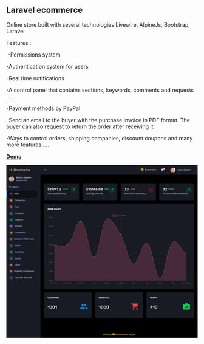 ## Laravel ecommerce

Online store built with several technologies Livewire, AlpineJs, Bootstrap, Laravel

Features :

 -Permissions system

-Authentication system for users

-Real time notifications

-A control panel that contains sections, keywords, comments and requests ......

-Payment methods by PayPal

-Send an email to the buyer with the purchase invoice in PDF format. The buyer can also request to return the order after receiving it.

-Ways to control orders, shipping companies, discount coupons and many more features.....

**[Demo](https://m-commerce.ml)**


<p align="center"><img src="https://raw.githubusercontent.com/Mohammed-Mojaly/laravel-ecommerce/master/admin.jpg"></p>
